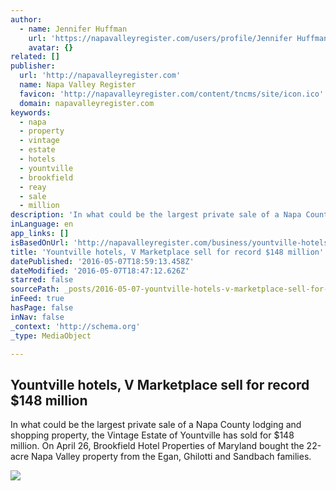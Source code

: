```yaml
---
author:
  - name: Jennifer Huffman
    url: 'https://napavalleyregister.com/users/profile/Jennifer Huffman'
    avatar: {}
related: []
publisher:
  url: 'http://napavalleyregister.com'
  name: Napa Valley Register
  favicon: 'http://napavalleyregister.com/content/tncms/site/icon.ico'
  domain: napavalleyregister.com
keywords:
  - napa
  - property
  - vintage
  - estate
  - hotels
  - yountville
  - brookfield
  - reay
  - sale
  - million
description: 'In what could be the largest private sale of a Napa County lodging and shopping property, the Vintage Estate of Yountville has sold for $148 million. On April 26, Brookfield Hotel Properties of Maryland bought the 22-acre Napa Valley property from the Egan, Ghilotti and Sandbach families.'
inLanguage: en
app_links: []
isBasedOnUrl: 'http://napavalleyregister.com/business/yountville-hotels-v-marketplace-sell-for-record-million/article_d75c669e-c26d-5119-ba80-18f090c193c1.html'
title: 'Yountville hotels, V Marketplace sell for record $148 million'
datePublished: '2016-05-07T18:59:13.458Z'
dateModified: '2016-05-07T18:47:12.626Z'
starred: false
sourcePath: _posts/2016-05-07-yountville-hotels-v-marketplace-sell-for-record-dollar148-millio.md
inFeed: true
hasPage: false
inNav: false
_context: 'http://schema.org'
_type: MediaObject

---
```

<article style=""><h1>Yountville hotels, V Marketplace sell for record $148 million</h1><p>In what could be the largest private sale of a Napa County lodging and shopping property, the Vintage Estate of Yountville has sold for $148 million. On April 26, Brookfield Hotel Properties of Maryland bought the 22-acre Napa Valley property from the Egan, Ghilotti and Sandbach families.</p><img src="http://bloximages.chicago2.vip.townnews.com/napavalleyregister.com/content/tncms/assets/v3/editorial/e/18/e182fc54-a73e-562d-8bd6-3221fc9496f8/572cefce8875c.image.jpg?crop=1763%2C991%2C0%2C91&amp;resize=1121%2C630&amp;order=crop%2Cresize" /></article>